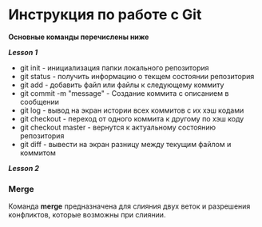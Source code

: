 # Инструкция по работе с Git

**Основные команды перечислены ниже**

***Lesson 1***

* git init - инициализация папки локального репозитория 
* git status - получить информацию о текщем состоянии репозитория
* git add - добавить файл или файлы к следующему коммиту 
* git commit -m "message" - Создание коммита с описанием в сообщении
* git log - вывод на экран истории всех коммитов с их хэш кодами
* git checkout - переход от одного коммита к другому по хэш коду
* git checkout master - вернутся к актуальному состоянию репозитория
* git diff - вывести на экран разницу между текущим файлом и коммитом

***Lesson 2***

### Merge ###

Команда **merge** предназначена для слияния двух веток и разрешения конфликтов, которые возможны при слиянии. 